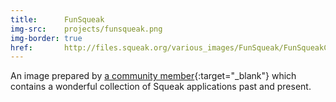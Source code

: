 ```yaml
---
title:      FunSqueak
img-src:    projects/funsqueak.png
img-border: true
href:       http://files.squeak.org/various_images/FunSqueak/FunSqueakCog4.3-11720-alpha.zip
---
```

An image prepared by [a community member](http://wiki.squeak.org/squeak/3463){:target="_blank"}
which contains a wonderful collection of Squeak applications past and present.
